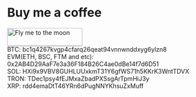 # Buy me a coffee

<a href="https://www.buymeacoffee.com/hackerranktest" target="_blank"><img src="https://www.buymeacoffee.com/assets/img/custom_images/orange_img.png" alt="Fly me to the moon" style="height: 41px !important;width: 174px !important;box-shadow: 0px 3px 2px 0px rgba(190, 190, 190, 0.5) !important;-webkit-box-shadow: 0px 3px 2px 0px rgba(190, 190, 190, 0.5) !important;"></a><br/>
BTC: bc1q4267kvgp4cfarq26qeat94vnnwnddxyg6ylzn8<br/>
EVM(ETH, BSC, FTM and etc): 0x2AB4D29AaF7e3a36F184B26C4ae0dBe14f7d6D51<br/>
SOL: HXi9x9VBV8GUHLUUxkmT31Y6gfWS71h5KKrK3WntTDVX<br/>
TRON: TDec1psy4fEJMxaZbadPXSsgArTpmHiJ3y<br/>
XRP: rdd4emaDtT46YRn6dPugNNYKhsuZxMuff<br/>
